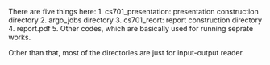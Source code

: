 There are five things here:
    1. cs701_presentation: presentation construction directory
    2. argo_jobs directory
    3. cs701_reort: report construction directory
    4. report.pdf
    5. Other codes, which are basically used for running seprate works. 

Other than that, most of the directories are just for input-output reader.
